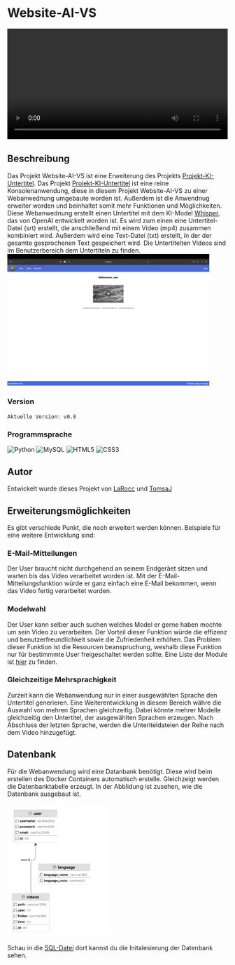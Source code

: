 # Website-AI-VS
<video style="width: 100%; height: auto;" controls autoplay>
    <source src="static/video/example.mp4" type="video/mp4">
    Your browser does not support the video tag.
</video>


## Beschreibung
Das Projekt Website-AI-VS ist eine Erweiterung des Projekts [Projekt-KI-Untertitel](https://github.com/TomsaJ/Projekt-KI-Untertitel). Das Projekt [Projekt-KI-Untertitel](https://github.com/TomsaJ/Projekt-KI-Untertitel) ist eine reine Konsolenanwendung, diese in diesem Projekt Website-AI-VS zu 
einer Webanwednung umgebaute worden ist. Außerdem ist die Anwendnug erweiter worden und beinhaltet somit mehr Funktionen und Möglichkeiten.
Diese Webanwednung erstellt einen Untertitel mit dem KI-Model [Whisper](https://github.com/openai/whisper), das von OpenAI entwickelt worden ist. Es wird zum einen eine Untertitel-Datei (srt) erstellt,
die anschließend mit einem Video (mp4) zusammen kombiniert wird. Außerdem wird eine Text-Datei (txt) erstellt, in der der gesamte gesprochenen Text gespeichert wird. Die Untertitelten Videos sind im Benutzerbereich dem Untertiteln zu finden. 
<img src= "readme/user.png" style= "width: auto; height: 300px" title="Benutzerbereich" >

### Version
    Aktuelle Version: v0.8

### Programmsprache
![Python](https://img.shields.io/badge/python-3670A0?style=for-the-badge&logo=python&logoColor=ffdd54)
![MySQL](https://img.shields.io/badge/mysql-4479A1.svg?style=for-the-badge&logo=mysql&logoColor=white)
![HTML5](https://img.shields.io/badge/html5-%23E34F26.svg?style=for-the-badge&logo=html5&logoColor=white)
![CSS3](https://img.shields.io/badge/css3-%231572B6.svg?style=for-the-badge&logo=css3&logoColor=white)

## Autor
Entwickelt wurde dieses Projekt von [LaRocc](https://www.github.com/LaRocc) und [TomsaJ](https://www.github.com/TomsaJ)

## Erweiterungsmöglichkeiten
Es gibt verschiede Punkt, die noch erweitert werden können. Beispiele für eine weitere Entwicklung sind:
### E-Mail-Mitteilungen
Der User braucht nicht durchgehend an seinem Endgeräet sitzen und warten bis das Video verarbeitet worden ist. Mit der E-Mail-Mitteilungsfunktion würde 
er ganz einfach eine E-Mail bekommen, wenn das Video fertig verarbeitet wurden.
### Modelwahl
Der User kann selber auch suchen welches Model er gerne haben mochte um sein Video zu verarbeiten.
Der Vorteil dieser Funktion würde die effizenz und benutzerfreundlichkeit sowie die Zufriedenheit erhöhen.
Das Problem dieser Funktion ist die Resourcen beanspruchung, weshalb diese Funktion nur für bestimmmte User freigeschaltet werden sollte.
Eine Liste der Module ist [hier](https://github.com/openai/whisper) zu finden.
### Gleichzeitige Mehrsprachigkeit
Zurzeit kann die Webanwendung nur in einer ausgewählten Sprache den Untertitel generieren. Eine Weiterentwicklung in diesem Bereich währe die Auswahl von mehren Sprachen gleichzeitig.
Dabei könnte mehrer Modelle gleichzeitig den Untertitel, der ausgewählten Sprachen erzeugen. Nach Abschluss der letzten Sprache, werden die Unteriteldateien der Reihe nach dem Video hinzugefügt. 

## Datenbank
Für die Webanwendung wird eine Datanbank benötigt. Diese wird beim erstellen des Docker Containers automatisch erstelle. Gleichzeigt werden die Datenbanktabelle erzeugt. In der Abblidung ist zusehen, wie die Datenbank ausgebaut ist.
<br><br><img src= "readme/db.png" style= "width: auto; height: 300px" title="Datenbankdiagramm" >
<br>

Schau in die [SQL-Datei](sql/init.sql) dort kannst du die Initalesierung der Datenbank sehen.




